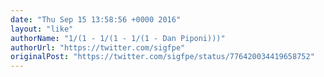 ```yaml
---
date: "Thu Sep 15 13:58:56 +0000 2016"
layout: "like"
authorName: "1/(1 - 1/(1 - 1/(1 - Dan Piponi)))"
authorUrl: "https://twitter.com/sigfpe"
originalPost: "https://twitter.com/sigfpe/status/776420034419658752"
---
```

